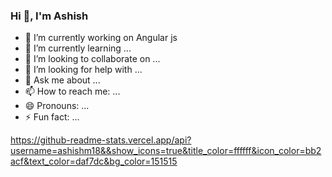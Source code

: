 ### Hi 👋, I'm Ashish

- 🔭 I’m currently working on Angular js
- 🌱 I’m currently learning ...
- 👯 I’m looking to collaborate on ...
- 🤔 I’m looking for help with ...
- 💬 Ask me about ...
- 📫 How to reach me: ...
- 😄 Pronouns: ...
- ⚡ Fun fact: ...

https://github-readme-stats.vercel.app/api?username=ashishm18&&show_icons=true&title_color=ffffff&icon_color=bb2acf&text_color=daf7dc&bg_color=151515

